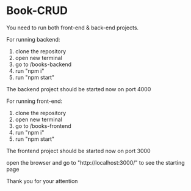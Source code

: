 # Book-CRUD

You need to run both front-end & back-end projects. 

For running backend:
1. clone the repository
2. open new terminal
3. go to /books-backend
4. run "npm i"
5. run "npm start"

The backend project should be started now on port 4000


For running front-end:
1. clone the repository
2. open new terminal
3. go to /books-frontend
4. run "npm i"
5. run "npm start"

The frontend project should be started now on port 3000

open the browser and go to "http://localhost:3000/" to see the starting page


Thank you for your attention


